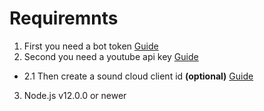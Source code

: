 # Requiremnts

1. First you need a bot token [Guide](https://discordjs.guide/preparations/setting-up-a-bot-application.html#creating-your-bot "Click!")
2. Second you need a youtube api key  [Guide](https://developers.google.com/youtube/v3/getting-started "Click!")
+ 2.1 Then create a sound cloud client id **(optional)** [Guide](https://github.com/zackradisic/node-soundcloud-downloader#client-id "Click!")
3. Node.js v12.0.0 or newer


